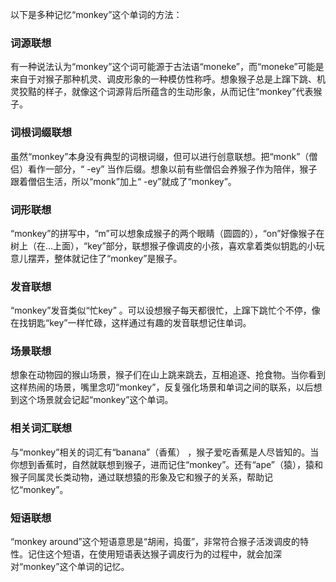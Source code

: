 以下是多种记忆“monkey”这个单词的方法：

### 词源联想
有一种说法认为“monkey”这个词可能源于古法语“moneke”，而“moneke”可能是来自于对猴子那种机灵、调皮形象的一种模仿性称呼。想象猴子总是上蹿下跳、机灵狡黠的样子，就像这个词源背后所蕴含的生动形象，从而记住“monkey”代表猴子。

### 词根词缀联想
虽然“monkey”本身没有典型的词根词缀，但可以进行创意联想。把“monk”（僧侣）看作一部分，“ -ey” 当作后缀。想象以前有些僧侣会养猴子作为陪伴，猴子跟着僧侣生活，所以“monk”加上“ -ey”就成了“monkey”。

### 词形联想
“monkey”的拼写中，“m”可以想象成猴子的两个眼睛（圆圆的），“on”好像猴子在树上（在...上面），“key”部分，联想猴子像调皮的小孩，喜欢拿着类似钥匙的小玩意儿摆弄，整体就记住了“monkey”是猴子。

### 发音联想
“monkey”发音类似“忙key” 。可以设想猴子每天都很忙，上蹿下跳忙个不停，像在找钥匙“key”一样忙碌，这样通过有趣的发音联想记住单词。

### 场景联想
想象在动物园的猴山场景，猴子们在山上跳来跳去，互相追逐、抢食物。当你看到这样热闹的场景，嘴里念叨“monkey”，反复强化场景和单词之间的联系，以后想到这个场景就会记起“monkey”这个单词。

### 相关词汇联想
与“monkey”相关的词汇有“banana”（香蕉） ，猴子爱吃香蕉是人尽皆知的。当你想到香蕉时，自然就联想到猴子，进而记住“monkey”。还有“ape”（猿），猿和猴子同属灵长类动物，通过联想猿的形象及它和猴子的关系，帮助记忆“monkey”。

### 短语联想
“monkey around”这个短语意思是“胡闹，捣蛋”，非常符合猴子活泼调皮的特性。记住这个短语，在使用短语表达猴子调皮行为的过程中，就会加深对“monkey”这个单词的记忆。 